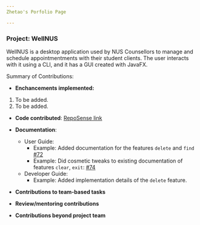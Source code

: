```yaml
---
Zhetao's Porfolio Page

---
```


### Project: WellNUS

WellNUS is a desktop application used by NUS Counsellors to manage and schedule appointmentments with their student clients.
The user interacts with it using a CLI, and it has a GUI created with JavaFX.

Summary of Contributions:

* **Enchancements implemented:**

1. To be added.
2. To be added.

* **Code contributed**: [RepoSense link](https://nus-cs2103-ay2324s1.github.io/tp-dashboard/?search=quzhetao01&breakdown=true)

* **Documentation**:
    * User Guide:
        * Example: Added documentation for the features `delete` and `find` [\#72]()
        * Example: Did cosmetic tweaks to existing documentation of features `clear`, `exit`: [\#74]()
    * Developer Guide:
        * Example: Added implementation details of the `delete` feature.

* **Contributions to team-based tasks**
* **Review/mentoring contributions**

* **Contributions beyond project team**
